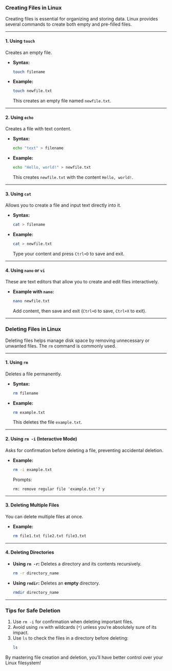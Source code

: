 ### **Creating Files in Linux**

Creating files is essential for organizing and storing data. Linux provides several commands to create both empty and pre-filled files.

---

#### **1. Using `touch`**  
Creates an empty file.  
- **Syntax:**  
  ```bash
  touch filename
  ```
- **Example:**  
  ```bash
  touch newfile.txt
  ```
  This creates an empty file named `newfile.txt`.

---

#### **2. Using `echo`**  
Creates a file with text content.  
- **Syntax:**  
  ```bash
  echo "text" > filename
  ```
- **Example:**  
  ```bash
  echo "Hello, world!" > newfile.txt
  ```
  This creates `newfile.txt` with the content `Hello, world!`.

---

#### **3. Using `cat`**  
Allows you to create a file and input text directly into it.  
- **Syntax:**  
  ```bash
  cat > filename
  ```
- **Example:**  
  ```bash
  cat > newfile.txt
  ```
  Type your content and press `Ctrl+D` to save and exit.

---

#### **4. Using `nano` or `vi`**  
These are text editors that allow you to create and edit files interactively.  
- **Example with `nano`:**  
  ```bash
  nano newfile.txt
  ```
  Add content, then save and exit (`Ctrl+O` to save, `Ctrl+X` to exit).

---

### **Deleting Files in Linux**

Deleting files helps manage disk space by removing unnecessary or unwanted files. The `rm` command is commonly used.

---

#### **1. Using `rm`**  
Deletes a file permanently.  
- **Syntax:**  
  ```bash
  rm filename
  ```
- **Example:**  
  ```bash
  rm example.txt
  ```
  This deletes the file `example.txt`.

---

#### **2. Using `rm -i` (Interactive Mode)**  
Asks for confirmation before deleting a file, preventing accidental deletion.  
- **Example:**  
  ```bash
  rm -i example.txt
  ```
  Prompts:  
  ```
  rm: remove regular file 'example.txt'? y
  ```

---

#### **3. Deleting Multiple Files**  
You can delete multiple files at once.  
- **Example:**  
  ```bash
  rm file1.txt file2.txt file3.txt
  ```

---

#### **4. Deleting Directories**
- **Using `rm -r`:** Deletes a directory and its contents recursively.  
  ```bash
  rm -r directory_name
  ```
- **Using `rmdir`:** Deletes an **empty** directory.  
  ```bash
  rmdir directory_name
  ```

---

### **Tips for Safe Deletion**
1. Use `rm -i` for confirmation when deleting important files.
2. Avoid using `rm` with wildcards (`*`) unless you’re absolutely sure of its impact.
3. Use `ls` to check the files in a directory before deleting:
   ```bash
   ls
   ```

By mastering file creation and deletion, you’ll have better control over your Linux filesystem!
